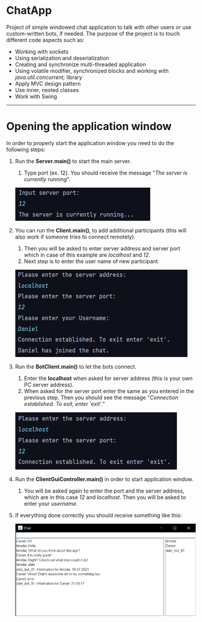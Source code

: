# ChatApp

Project of simple windowed chat application to talk with 
other users or use custom-written bots, if needed. 
The purpose of the project is to touch
different code aspects such as:

- Working with sockets
- Using serialization and deserialization
- Creating and synchronize multi-threaded application
- Using volatile modifier, synchronized blocks and working with *java.util.concurrent;* library
- Apply MVC design pattern
- Use inner, nested classes
- Work with Swing

----------------------------------------------------

# Opening the application window

In order to properly start the application
window you need to do the following steps:

1. Run the **Server.main()** to start the main server.
     1. Type port (ex. 12). You should receive the message "*The server is currently running*".
    
    ![img.png](img.png)

2. You can run the **Client.main()**, to add additional participants
   (this will also work if someone tries to connect remotely).
    1. Then you will be asked to enter server address 
       and server port which in case of this example are
       *localhost* and *12*.
    2. Next step is to enter the user name of new participant.
    
    ![img_2.png](img_2.png)

3. Run the **BotClient.main()** to let the bots connect.
     1. Enter the **localhost** when asked for server address (this is your own PC server address).
     2. When asked for the server port enter the same as you entered in the previous step.
        Then you should see the message "*Connection established. To exit, enter 'exit'.*"
        
    ![img_1.png](img_1.png)

4. Run the **ClientGuiController.main()** in order to start application window.
     1. You will be asked again to enter the port and the server address, which are in this 
        case *12* and *localhost*. Then you will be asked to enter your *username*.
5. If everything done correctly you should receive something like this:    

    ![img_3.png](img_3.png)